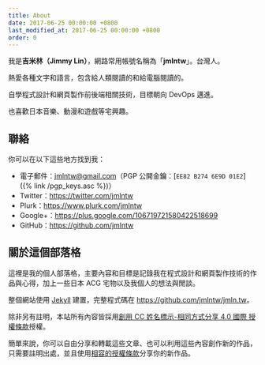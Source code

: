 ```yaml
---
title: About
date: 2017-06-25 00:00:00 +0800
last_modified_at: 2017-06-25 00:00:00 +0800
order: 0
---
```


我是**吉米林（Jimmy Lin）**，網路常用帳號名稱為「**jmlntw**」。台灣人。

熱愛各種文字和語言，包含給人類閱讀的和給電腦閱讀的。

自學程式設計和網頁製作前後端相關技術，目標朝向 DevOps 邁進。

也喜歡日本音樂、動漫和遊戲等宅興趣。

## 聯絡

你可以在以下這些地方找到我：

* 電子郵件：<jmlntw@gmail.com>（PGP 公開金鑰：[`EE82 B274 6E9D 01E2`]({% link /pgp_keys.asc %})）
* Twitter：<https://twitter.com/jmlntw>
* Plurk：<https://www.plurk.com/jmlntw>
* Google+：<https://plus.google.com/106719721580422518699>
* GitHub：<https://github.com/jmlntw>

## 關於這個部落格

這裡是我的個人部落格，主要內容和目標是記錄我在程式設計和網頁製作技術的作品與心得，加上一些日本 ACG 宅物以及我個人的想法與閒談。

整個網站使用 [Jekyll](https://jekyllrb.com/) 建置，完整程式碼在 <https://github.com/jmlntw/jmln.tw>。

除非另有註明，本站所有內容皆採用[創用 CC 姓名標示-相同方式分享 4.0 國際 授權條款](https://creativecommons.org/licenses/by-sa/4.0/deed.zh_TW)授權。

簡單來說，你可以自由分享和轉載這些文章、也可以利用這些內容創作新的作品，只需要註明出處，並且使用[相容的授權條款](https://creativecommons.org/share-your-work/licensing-considerations/compatible-licenses)分享你的新作品。

